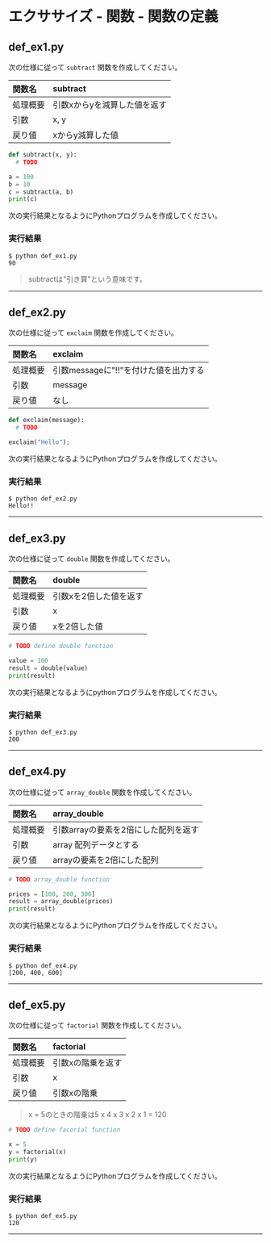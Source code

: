 # エクササイズ - 関数 - 関数の定義

## def_ex1.py

次の仕様に従って `subtract` 関数を作成してください。

|関数名|subtract|
|:--|:--|
|処理概要|引数xからyを減算した値を返す|
|引数|x, y|
|戻り値|xからy減算した値|

``` python
def subtract(x, y):
  # TODO

a = 100
b = 10
c = subtract(a, b)
print(c)

```

次の実行結果となるようにPythonプログラムを作成してください。

### 実行結果

``` 
$ python def_ex1.py 
90
```

> subtractは"引き算"という意味です。

---

## def_ex2.py

次の仕様に従って `exclaim` 関数を作成してください。

|関数名|exclaim|
|:--|:--|
|処理概要|引数messageに"!!"を付けた値を出力する|
|引数|message|
|戻り値|なし|

``` python
def exclaim(message):
  # TODO

exclaim("Hello");

```

次の実行結果となるようにPythonプログラムを作成してください。

### 実行結果

``` 
$ python def_ex2.py   
Hello!!
```

---

## def_ex3.py

次の仕様に従って `double` 関数を作成してください。

|関数名|double|
|:--|:--|
|処理概要|引数xを2倍した値を返す|
|引数|x|
|戻り値|xを2倍した値|

``` python
# TODO define double function

value = 100
result = double(value)
print(result)
```

次の実行結果となるようにpythonプログラムを作成してください。

### 実行結果

``` 
$ python def_ex3.py
200
```

---

## def_ex4.py

次の仕様に従って `array_double` 関数を作成してください。

|関数名|array_double|
|:--|:--|
|処理概要|引数arrayの要素を2倍にした配列を返す|
|引数|array 配列データとする|
|戻り値|arrayの要素を2倍にした配列|

``` python
# TODO array_double function

prices = [100, 200, 300]
result = array_double(prices)
print(result)
```

次の実行結果となるようにPythonプログラムを作成してください。

### 実行結果

``` 
$ python def_ex4.py
[200, 400, 600]
```

---

## def_ex5.py

次の仕様に従って `factorial` 関数を作成してください。

|関数名|factorial|
|:--|:--|
|処理概要|引数xの階乗を返す|
|引数|x|
|戻り値|引数xの階乗|

> x = 5のときの階乗は5 x 4 x 3 x 2 x 1 = 120

``` python
# TODO define facorial function

x = 5
y = factorial(x)
print(y)
```

次の実行結果となるようにPythonプログラムを作成してください。

### 実行結果

``` 
$ python def_ex5.py
120
```

---
